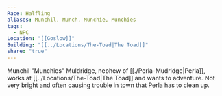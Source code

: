 ```yaml
---
Race: Halfling
aliases: Munchil, Munch, Munchie, Munchies
tags:
  - NPC
Location: "[[Goslow]]"
Building: "[[../Locations/The-Toad|The Toad]]"
share: "true"
---
```


Munchil "Munchies" Muldridge, nephew of [[./Perla-Mudridge|Perla]], works at [[../Locations/The-Toad|The Toad]] and wants to adventure. Not very bright and often causing trouble in town that Perla has to clean up.